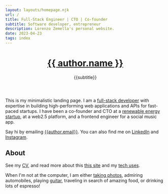 ```yaml
---
layout: layouts/homepage.njk
url: /
title: Full-Stack Engineer | CTO | Co-founder
subtitle: Software developer, entrepreneur
description: Lorenzo Zemella's personal website.
date: 2023-04-23
tags: index
---
```


<header>

<h1><a href="/" class="text-inherit no-underline">{{ author.name }}</a></h1>

<p class="subtitle">{{subtitle}}</p>

</header>

<section>

This is my minimalistic landing page. I am a [full-stack developer](/profile/) with expertise in building high-performing web applications and APIs for fast-paced startups. I have been a co-founder and CTO at a [renewable energy startup]({{links.Novele}}), at a web2.5 platform, and a frontend engineer for a social music app.

Say hi by emailing [{{author.email}}](mailto:{{author.email}}). You can also find me on [LinkedIn]({{author.x.social.linkedin}}) and [Instagram]({{author.x.social.instagram}}).

</section>
<!-- <section>

## Posts

<ul class="pt-4">
{% for post in search.pages("type=post", "date=desc") %}
  <li>
      <a href="{{post.data.url}}">{{ post.data.title }}</a>
  </li>
{% endfor %}
</ul>

</section> -->

<section>

## About

See my [CV](/profile/), and read more about this [this site](/about/) and my [tech uses](/uses/).

When I'm not at the computer, I am either [taking photos](/photography/), admiring automobiles, playing [guitar](/guitar/), traveling in search of amazing food, or drinking lots of espresso!

<!-- Some useful facts and [references](/references/). Hopefully they are also useful to you.  -->

</section>
